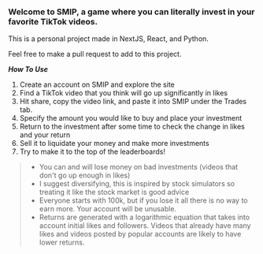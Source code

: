 ### Welcome to **SMIP**, a game where you can literally invest in your favorite TikTok videos.

This is a personal project made in NextJS, React, and Python.

Feel free to make a pull request to add to this project.


***How To Use***
1. Create an account on SMIP and explore the site
2. Find a TikTok video that you think will go up significantly in likes 
3. Hit share, copy the video link, and paste it into SMIP under the Trades tab.
4. Specify the amount you would like to buy and place your investment
5. Return to the investment after some time to check the change in likes and your return
6. Sell it to liquidate your money and make more investments
7. Try to make it to the top of the leaderboards!


> - You can and will lose money on bad investments (videos that don't go up enough in likes)
> - I suggest diversifying, this is inspired by stock simulators so treating it like the stock market is good advice
> - Everyone starts with 100k, but if you lose it all there is no way to earn more. Your account will be unusable.
> - Returns are generated with a logarithmic equation that takes into account initial likes and followers. Videos that already have many likes and videos posted by popular accounts are likely to have lower returns.


